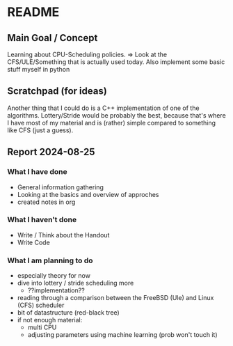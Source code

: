 # README
## Main Goal / Concept
Learning about CPU-Scheduling policies. => Look at the CFS/ULE/Something that is actually used today. Also implement some basic stuff myself in python
## Scratchpad (for ideas)
Another thing that I could do is a C++ implementation of one of the algorithms. Lottery/Stride would be probably the best, because that's where I have most of my material and is (rather) simple compared to something like CFS (just a guess).
## Report 2024-08-25
### What I have done
- General information gathering
- Looking at the basics and overview of approches
- created notes in org
### What I haven't done
- Write / Think about the Handout
- Write Code
### What I am planning to do
- especially theory for now
- dive into lottery / stride scheduling more
  - ??implementation??
- reading through a comparison between the FreeBSD (Ule) and Linux (CFS) scheduler
- bit of datastructure (red-black tree)
- if not enough material:
  - multi CPU
  - adjusting parameters using machine learning (prob won't touch it)

